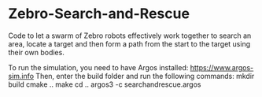 # Zebro-Search-and-Rescue
Code to let a swarm of Zebro robots effectively work together to search an area, locate a target and then form a path from the start to the target using their own bodies.

To run the simulation, you need to have Argos installed: https://www.argos-sim.info
Then, enter the build folder and run the following commands:
mkdir build
cmake ..
make
cd ..
argos3 -c searchandrescue.argos
